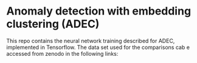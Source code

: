 # Anomaly detection with embedding clustering (ADEC)
This repo contains the neural network training described for ADEC, implemented in Tensorflow. 
The data set used for the comparisons cab e accessed from zenodo in the following links:

